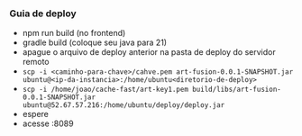### Guia de deploy
- npm run build (no frontend)
- gradle build (coloque seu java para 21)
- apague o arquivo de deploy anterior na pasta de deploy do servidor remoto
- `scp -i <caminho-para-chave>/cahve.pem art-fusion-0.0.1-SNAPSHOT.jar ubuntu@<ip-da-instancia>:/home/ubuntu<diretorio-de-deploy>`
- `scp -i /home/joao/cache-fast/art-key1.pem build/libs/art-fusion-0.0.1-SNAPSHOT.jar ubuntu@52.67.57.216:/home/ubuntu/deploy/deploy.jar`
- espere
- acesse <ip-da-instancia>:8089